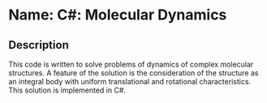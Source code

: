 # Name: C#: Molecular Dynamics
## Description
This code is written to solve problems of dynamics of complex molecular structures.
A feature of the solution is the consideration of the structure as an integral body 
with uniform translational and rotational characteristics.
This solution is implemented in C#.
